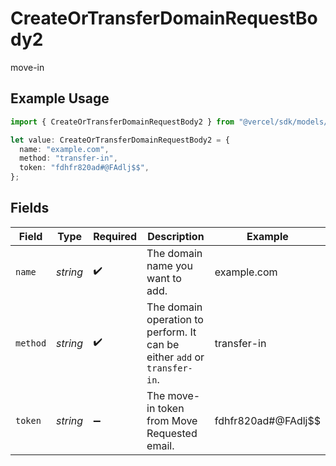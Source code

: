 # CreateOrTransferDomainRequestBody2

move-in

## Example Usage

```typescript
import { CreateOrTransferDomainRequestBody2 } from "@vercel/sdk/models/operations";

let value: CreateOrTransferDomainRequestBody2 = {
  name: "example.com",
  method: "transfer-in",
  token: "fdhfr820ad#@FAdlj$$",
};
```

## Fields

| Field                                                                     | Type                                                                      | Required                                                                  | Description                                                               | Example                                                                   |
| ------------------------------------------------------------------------- | ------------------------------------------------------------------------- | ------------------------------------------------------------------------- | ------------------------------------------------------------------------- | ------------------------------------------------------------------------- |
| `name`                                                                    | *string*                                                                  | :heavy_check_mark:                                                        | The domain name you want to add.                                          | example.com                                                               |
| `method`                                                                  | *string*                                                                  | :heavy_check_mark:                                                        | The domain operation to perform. It can be either `add` or `transfer-in`. | transfer-in                                                               |
| `token`                                                                   | *string*                                                                  | :heavy_minus_sign:                                                        | The move-in token from Move Requested email.                              | fdhfr820ad#@FAdlj$$                                                       |